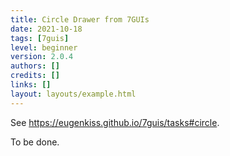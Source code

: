 ```yaml
---
title: Circle Drawer from 7GUIs
date: 2021-10-18
tags: [7guis]
level: beginner
version: 2.0.4
authors: []
credits: []
links: []
layout: layouts/example.html
---
```


See <https://eugenkiss.github.io/7guis/tasks#circle>.

To be done.
